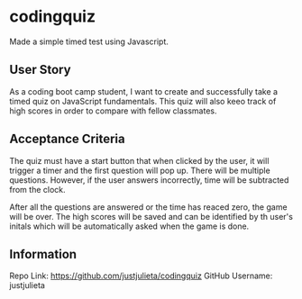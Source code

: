 # codingquiz
Made a simple timed test using Javascript.

## User Story 

As a coding boot camp student, I want to create and successfully take a timed quiz on JavaScript fundamentals. This quiz will also keeo track of high scores in order to compare with fellow classmates.

## Acceptance Criteria

The quiz must have a start button that when clicked by the user, it will trigger a timer and the first question will pop up. There will be multiple questions. However, if the user answers incorrectly, time will be subtracted from the clock.

After all the questions are answered or the time has reaced zero, the game will be over. The high scores will be saved and can be identified by th user's initals which will be automatically asked when the game is done.

## Information

Repo Link: https://github.com/justjulieta/codingquiz
GitHub Username: justjulieta
